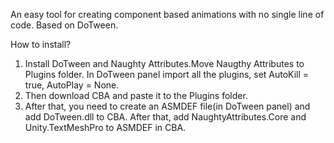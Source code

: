 An easy tool for creating component based animations with no single line of code. Based on DoTween.

How to install?
1. Install DoTween and Naughty Attributes.Move Naugthy Attributes to Plugins folder. In DoTween panel import all the plugins, set AutoKill = true, AutoPlay = None.
2. Then download CBA and paste it to the Plugins folder.
3. After that, you need to create an ASMDEF file(in DoTween panel) and add DoTween.dll to CBA. After that, add NaughtyAttributes.Core and Unity.TextMeshPro to ASMDEF in CBA.
